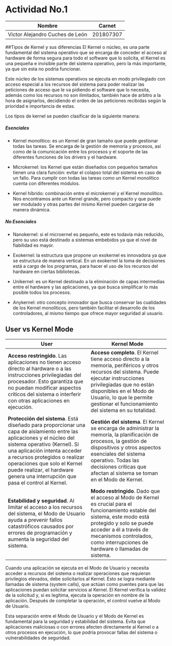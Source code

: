 # Actividad No.1

Nombre  | Carnet
------------- | -------------
Victor Alejandro Cuches de León  | 201807307

##Tipos de Kernel y sus diferencias
El Kernel o núcleo, es una parte fundamental del sistema operativo que se encarga de conceder el acceso al hardware de forma segura para todo el software que lo solicita, el Kernel es una pequeña e invisible parte del sistema operativo, pero la más importante, ya que sin esta no podría funcionar.

Este núcleo de los sistemas operativos se ejecuta en modo privilegiado con acceso especial a los recursos del sistema para poder realizar las peticiones de acceso que le va pidiendo el software que lo necesita, además como los recursos no son ilimitados, también hace de arbitro a la hora de asignarlos, decidiendo el orden de las peticiones recibidas según la prioridad e importancia de estas.

Los tipos de kernel se pueden clasificar de la siguiente manera:

##### Esenciales
+ Kernel monolítico: es un Kernel de gran tamaño que puede gestionar todas las tareas. Se encarga de la gestión de memoria y procesos, así como de la comunicación entre los procesos y el soporte de las diferentes funciones de los drivers y el hardware. 

+ Microkernel: los Kernel que están diseñados con pequeños tamaños tienen una clara función: evitar el colapso total del sistema en caso de un fallo. Para cumplir con todas las tareas como un Kernel monolítico cuenta con diferentes módulos.

+ Kernel híbrido: combinación entre el microkernel y el Kernel monolítico. Nos encontramos ante un Kernel grande, pero compacto y que puede ser modulado y otras partes del mismo Kernel pueden cargarse de manera dinámica. 

##### No Esenciales
+ Nanokernel: si el microernel es pequeño, este es todavía más reducido, pero su uso está destinado a sistemas embebidos ya que el nivel de fiabilidad es mayor. 

+ Exokernel: la estructura que propone un exokernel es innovadora ya que se estructura de manera vertical. En un exokernel la toma de decisiones está a cargo de los programas, para hacer el uso de los recursos del hardware en ciertas bibliotecas. 

+ Unikernel: es un Kernel destinado a la eliminación de capas intermedias entre el hardware y las aplicaciones, ya que busca simplificar lo más posible todos los procesos.

+ Anykernel: otro concepto innovador que busca conservar las cualidades de los Kernel monolíticos, pero también facilitar el desarrollo de los controladores, al mismo tiempo que ofrece mayor seguridad al usuario. 


## User vs Kernel Mode

User  | Kernel Mode
------------- | -------------
**Acceso restringido**. Las aplicaciones no tienen acceso directo al hardware o a las instrucciones privilegiadas del procesador. Esto garantiza que no puedan modificar aspectos críticos del sistema o interferir con otras aplicaciones en ejecución. | **Acceso completo**. El Kernel tiene acceso directo a la memoria, periféricos y otros recursos del sistema. Puede ejecutar instrucciones privilegiadas que no están disponibles en el Modo de Usuario, lo que le permite gestionar el funcionamiento del sistema en su totalidad.
**Protección del sistema**. Está diseñado para proporcionar una capa de aislamiento entre las aplicaciones y el núcleo del sistema operativo (Kernel). Si una aplicación intenta acceder a recursos protegidos o realizar operaciones que solo el Kernel puede realizar, el hardware genera una interrupción que pasa el control al Kernel. | **Gestión del sistema**. El Kernel se encarga de administrar la memoria, la planificación de procesos, la gestión de dispositivos y otros aspectos esenciales del sistema operativo. Todas las decisiones críticas que afectan al sistema se toman en el Modo de Kernel.
**Estabilidad y seguridad**. Al limitar el acceso a los recursos del sistema, el Modo de Usuario ayuda a prevenir fallos catastróficos causados por errores de programación y aumenta la seguridad del sistema. | **Modo restringido**. Dado que el acceso al Modo de Kernel es crucial para el funcionamiento estable del sistema, este modo está protegido y solo se puede acceder a él a través de mecanismos controlados, como interrupciones de hardware o llamadas de sistema.

Cuando una aplicación se ejecuta en el Modo de Usuario y necesita acceder a recursos del sistema o realizar operaciones que requieran privilegios elevados, debe solicitarlos al Kernel. Esto se logra mediante llamadas de sistema (system calls), que actúan como puentes para que las aplicaciones puedan solicitar servicios al Kernel. El Kernel verifica la validez de la solicitud y, si es legítima, ejecuta la operación en nombre de la aplicación. Después de completar la operación, el control vuelve al Modo de Usuario.

Esta separación entre el Modo de Usuario y el Modo de Kernel es fundamental para la seguridad y estabilidad del sistema. Evita que aplicaciones maliciosas o con errores afecten directamente al Kernel o a otros procesos en ejecución, lo que podría provocar fallas del sistema o vulnerabilidades de seguridad.
